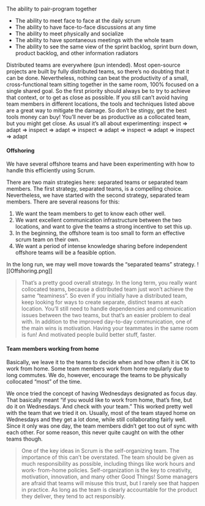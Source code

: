 The ability to pair-program together
- The ability to meet face to face at the daily scrum
- The ability to have face-to-face discussions at any time
- The ability to meet physically and socialize
- The ability to have spontaneous meetings with the whole team
- The ability to see the same view of the sprint backlog, sprint burn down, product backlog, and other information radiators

Distributed teams are everywhere (pun intended). Most open-source projects are built by fully distributed teams, so there’s no doubting that it can be done. Nevertheless, nothing can beat the productivity of a small, cross-functional team sitting together in the same room, 100% focused on a single shared goal. So the first priority should always be to try to achieve that context, or to get as close as possible. If you still can’t avoid having team members in different locations, the tools and techniques listed above are a great way to mitigate the damage. So don’t be stingy, get the best tools money can buy! You’ll never be as productive as a collocated team, but you might get close.
As usual it’s all about experimenting: inspect => adapt => inspect => adapt => inspect => adapt => inspect => adapt => inspect => adapt

#### Offshoring
We have several offshore teams and have been experimenting with how to handle this efficiently using Scrum.

There are two main strategies here: separated teams or separated team members.
The first strategy, separated teams, is a compelling choice. Nevertheless, we have started with the second strategy, separated team members. There are several reasons for this:
1. We want the team members to get to know each other well.
2. We want excellent communication infrastructure between the two locations, and want to give the teams a strong incentive to set this up.
3. In the beginning, the offshore team is too small to form an effective scrum team on their own.
4. We want a period of intense knowledge sharing before independent offshore teams will be a feasible option.

In the long run, we may well move towards the “separated teams” strategy.
![[Offshoring.png]]

> That’s a pretty good overall strategy. In the long term, you really want collocated teams, because a distributed team just won’t achieve the same “teaminess”. So even if you initially have a distributed team, keep looking for ways to create separate, distinct teams at each location. You’ll still need to handle dependencies and communication issues between the two teams, but that’s an easier problem to deal with. In addition to the improved day-to-day communication, one of the main wins is motivation. Having your teammates in the same room is fun! And motivated people build better stuff, faster.

#### Team members working from home
Basically, we leave it to the teams to decide when and how often it is OK to work from home. Some team members work from home regularly due to long commutes. We do, however, encourage the teams to be physically collocated “most” of the time.

We once tried the concept of having Wednesdays designated as focus day. That basically meant “if you would like to work from home, that’s fine, but do it on Wednesdays. And check with your team.” This worked pretty well with the team that we tried it on. Usually, most of the team stayed home on Wednesdays and they get a lot done, while still collaborating fairly well. Since it only was one day, the team members didn’t get too out of sync with each other. For some reason, this never quite caught on with the other teams though.

> One of the key ideas in Scrum is the self-organizing team. The importance of this can’t be overstated. The team should be given as much responsibility as possible, including things like work hours and work- from-home policies. Self-organization is the key to creativity, motivation, innovation, and many other Good Things! Some managers are afraid that teams will misuse this trust, but I rarely see that happen in practice. As long as the team is clearly accountable for the product they deliver, they tend to act responsibly.